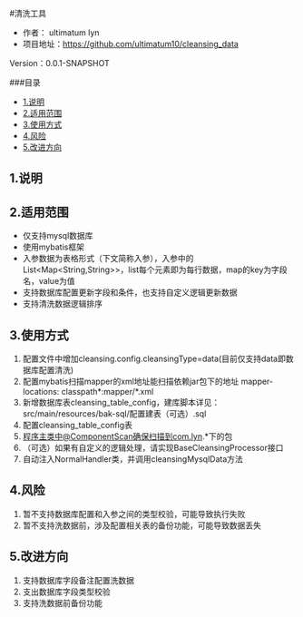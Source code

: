 #清洗工具
- 作者： ultimatum lyn
- 项目地址：<https://github.com/ultimatum10/cleansing_data>

Version：0.0.1-SNAPSHOT

###目录
- [1.说明](#1.说明)
- [2.适用范围](#2.适用范围)
- [3.使用方式](#3.使用方式)
- [4.风险](#4.风险)
- [5.改进方向](#5.改进方向)

## 1.说明

## 2.适用范围
- 仅支持mysql数据库
- 使用mybatis框架
- 入参数据为表格形式（下文简称入参），入参中的List<Map<String,String>>，list每个元素即为每行数据，map的key为字段名，value为值
- 支持数据库配置更新字段和条件，也支持自定义逻辑更新数据
- 支持清洗数据逻辑排序
## 3.使用方式
1. 配置文件中增加cleansing.config.cleansingType=data(目前仅支持data即数据库配置清洗)
2. 配置mybatis扫描mapper的xml地址能扫描依赖jar包下的地址  mapper-locations: classpath*:mapper/*.xml
3. 新增数据库表cleansing_table_config，建库脚本详见：src/main/resources/bak-sql/配置建表（可选）.sql
4. 配置cleansing_table_config表
5. 程序主类中@ComponentScan确保扫描到com.lyn.*下的包
6. （可选）如果有自定义的逻辑处理，请实现BaseCleansingProcessor接口
7. 自动注入NormalHandler类，并调用cleansingMysqlData方法
## 4.风险
1. 暂不支持数据库配置和入参之间的类型校验，可能导致执行失败
2. 暂不支持洗数据前，涉及配置相关表的备份功能，可能导致数据丢失
## 5.改进方向
1. 支持数据库字段备注配置洗数据
2. 支出数据库字段类型校验
3. 支持洗数据前备份功能